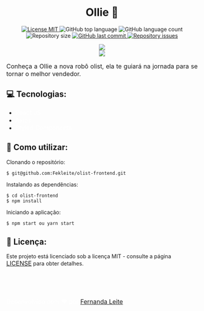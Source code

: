 <h1 align="center" >Ollie 🤖</h1>

<p align="center">
  <a href="https://opensource.org/licenses/MIT">
    <img src="https://img.shields.io/badge/License-MIT-blue.svg" alt="License MIT">
  </a>
  
  <img alt="GitHub top language" src="https://img.shields.io/github/languages/top/Fekleite/olist-frontend">

  <img alt="GitHub language count" src="https://img.shields.io/github/languages/count/Fekleite/olist-frontend">

  <img alt="Repository size" src="https://img.shields.io/github/repo-size/Fekleite/olist-frontend">
  
  <a href="https://github.com/Fekleite/olist-frontend/commits/master">
    <img alt="GitHub last commit" src="https://img.shields.io/github/last-commit/Fekleite/olist-frontend">
  </a>

  <a href="https://github.com/Fekleite/olist-frontend/issues">
    <img alt="Repository issues" src="https://img.shields.io/github/issues/Fekleite/olist-frontend">
  </a>
</p>

<div align="center"  > 
  <img src="https://user-images.githubusercontent.com/48728541/105793592-28c26c80-5f68-11eb-9e99-3e8e06d3f50d.png" /> 
</div>

<div align="center"  >  
  <img src="https://user-images.githubusercontent.com/48728541/105793961-d46bbc80-5f68-11eb-8d74-164686340aae.png" />
</div>

<p align="justify" style="font-size: 16px">Conheça a Ollie a nova robô olist, ela te guiará na jornada para se tornar o melhor vendedor. </p>

<h2>💻 Tecnologias:</h2>

- <a href="https://pt-br.reactjs.org/" style="text-decoration: none; font-size: 16px; color: #fff;" >React JS </a>
- <a href="https://github.com/axios/axios" style="text-decoration: none; font-size: 16px; color: #fff;" >Axios </a>
- <a href="https://styled-components.com" style="text-decoration: none; font-size: 16px; color: #fff;" >Styled Components </a>

<h2>🚀 Como utilizar:</h2>

Clonando o repositório:

```
$ git@github.com:Fekleite/olist-frontend.git
```

Instalando as dependências:

```
$ cd olist-frontend
$ npm install
```

Iniciando a aplicação:

```
$ npm start ou yarn start
```

<h2>📝 Licença:</h2>

<p>Este projeto está licenciado sob a licença MIT - consulte a página <a href="https://opensource.org/licenses/MIT" style=" font-size: 16px; " >LICENSE</a> para obter detalhes.</p>

</br>
</br>
</br>

<p style="font-size: 16px; color: #fff;">Desenvolvido com ❤️ por <a href="https://github.com/Fekleite" style=" font-size: 16px;" >Fernanda Leite </a>

